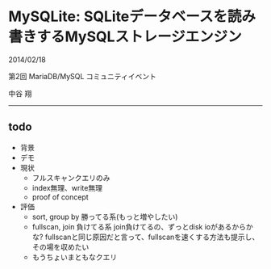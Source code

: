 # MySQLite: SQLiteデータベースを読み書きするMySQLストレージエンジン

2014/02/18

第2回 MariaDB/MySQL コミュニティイベント

中谷 翔

---

## todo

- 背景
- デモ
- 現状
  - フルスキャンクエリのみ
  - index無理、write無理
  - proof of concept
- 評価
  - sort, group by 勝ってる系(もっと増やしたい)
  - fullscan, join 負けてる系
    join負けてるの、ずっとdisk ioがあるからかな? fullscanと同じ原因だと言って、fullscanを速くする方法も提示し、その場を収めたい
  - もうちょいまともなクエリ
